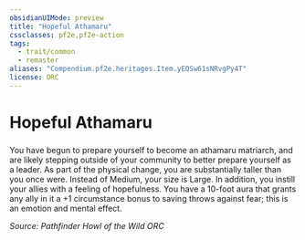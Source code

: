 ```yaml
---
obsidianUIMode: preview
title: "Hopeful Athamaru"
cssclasses: pf2e,pf2e-action
tags:
  - trait/common
  - remaster
aliases: "Compendium.pf2e.heritages.Item.yEQSw61sNRvgPy4T"
license: ORC
---
```

# Hopeful Athamaru

### 






You have begun to prepare yourself to become an athamaru matriarch, and are likely stepping outside of your community to better prepare yourself as a leader. As part of the physical change, you are substantially taller than you once were. Instead of Medium, your size is Large. In addition, you instill your allies with a feeling of hopefulness. You have a 10-foot aura that grants any ally in it a +1 circumstance bonus to saving throws against fear; this is an emotion and mental effect.

*Source: Pathfinder Howl of the Wild*
*ORC*